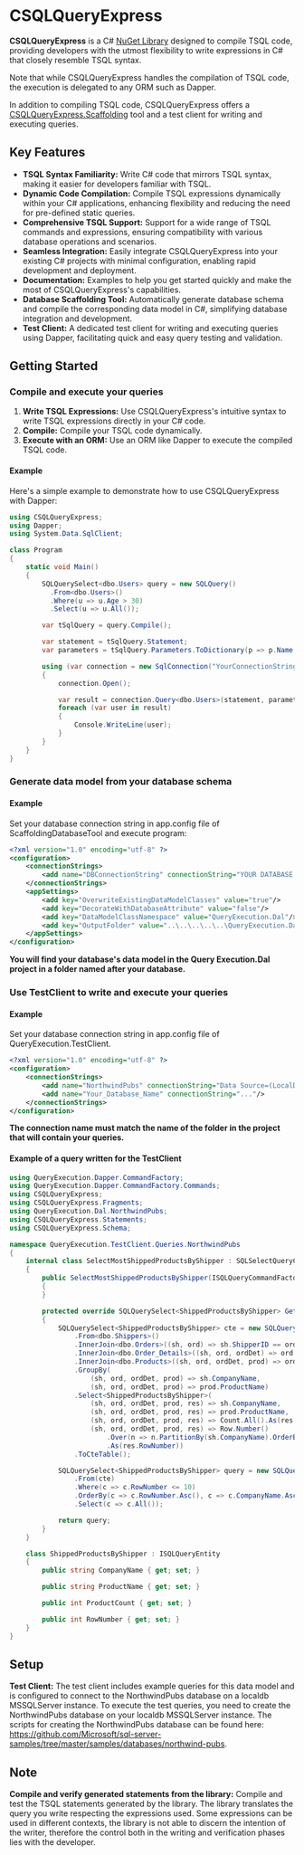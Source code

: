 # CSQLQueryExpress

**CSQLQueryExpress** is a C# [NuGet Library](https://www.nuget.org/packages/CSQLQueryExpress) designed to compile TSQL code, providing developers with the utmost flexibility to write expressions in C# that closely resemble TSQL syntax.  

Note that while CSQLQueryExpress handles the compilation of TSQL code, the execution is delegated to any ORM such as Dapper.

In addition to compiling TSQL code, CSQLQueryExpress offers a [CSQLQueryExpress.Scaffolding](https://www.nuget.org/packages/CSQLQueryExpress.Scaffolding) tool and a test client for writing and executing queries.

## Key Features

- **TSQL Syntax Familiarity:** Write C# code that mirrors TSQL syntax, making it easier for developers familiar with TSQL.
- **Dynamic Code Compilation:** Compile TSQL expressions dynamically within your C# applications, enhancing flexibility and reducing the need for pre-defined static queries.
- **Comprehensive TSQL Support:** Support for a wide range of TSQL commands and expressions, ensuring compatibility with various database operations and scenarios.
- **Seamless Integration:** Easily integrate CSQLQueryExpress into your existing C# projects with minimal configuration, enabling rapid development and deployment.
- **Documentation:** Examples to help you get started quickly and make the most of CSQLQueryExpress's capabilities.
- **Database Scaffolding Tool:** Automatically generate database schema and compile the corresponding data model in C#, simplifying database integration and development.
- **Test Client:** A dedicated test client for writing and executing queries using Dapper, facilitating quick and easy query testing and validation.

## Getting Started

### Compile and execute your queries

1. **Write TSQL Expressions:** Use CSQLQueryExpress's intuitive syntax to write TSQL expressions directly in your C# code.
2. **Compile:** Compile your TSQL code dynamically.
3. **Execute with an ORM:** Use an ORM like Dapper to execute the compiled TSQL code.

#### Example

Here's a simple example to demonstrate how to use CSQLQueryExpress with Dapper:

```csharp
using CSQLQueryExpress;
using Dapper;
using System.Data.SqlClient;

class Program
{
    static void Main()
    {
        SQLQuerySelect<dbo.Users> query = new SQLQuery()
          .From<dbo.Users>()
          .Where(u => u.Age > 30)
          .Select(u => u.All());

        var tSqlQuery = query.Compile();

        var statement = tSqlQuery.Statement;
        var parameters = tSqlQuery.Parameters.ToDictionary(p => p.Name, p => p.Value);

        using (var connection = new SqlConnection("YourConnectionString"))
        {
            connection.Open();

            var result = connection.Query<dbo.Users>(statement, parameters);
            foreach (var user in result)
            {
                Console.WriteLine(user);
            }
        }
    }
}
```

### Generate data model from your database schema

#### Example

Set your database connection string in app.config file of ScaffoldingDatabaseTool and execute program:

```xml
<?xml version="1.0" encoding="utf-8" ?>
<configuration>
	<connectionStrings>
		<add name="DBConnectionString" connectionString="YOUR DATABASE CONNECTION STRING" />
	</connectionStrings>
	<appSettings>
		<add key="OverwriteExistingDataModelClasses" value="true"/>
		<add key="DecorateWithDatabaseAttribute" value="false"/>
		<add key="DataModelClassNamespace" value="QueryExecution.Dal"/>
		<add key="OutputFolder" value="..\..\..\..\..\QueryExecution.Dal\Dal"/>
	</appSettings>
</configuration>
```
**You will find your database's data model in the Query Execution.Dal project in a folder named after your database.**
   
### Use TestClient to write and execute your queries

#### Example

Set your database connection string in app.config file of QueryExecution.TestClient.  

```xml
<?xml version="1.0" encoding="utf-8" ?>
<configuration>
	<connectionStrings>
		<add name="NorthwindPubs" connectionString="Data Source=(LocalDb)\MSSQLLocalDB;Initial Catalog=NorthwindPubs;Integrated Security=SSPI;" />
		<add name="Your_Database_Name" connectionString="..."/>
	</connectionStrings>
</configuration>
```
**The connection name must match the name of the folder in the project that will contain your queries.**

#### Example of a query written for the TestClient  

```csharp
using QueryExecution.Dapper.CommandFactory;
using QueryExecution.Dapper.CommandFactory.Commands;
using CSQLQueryExpress;
using CSQLQueryExpress.Fragments;
using QueryExecution.Dal.NorthwindPubs;
using CSQLQueryExpress.Statements;
using CSQLQueryExpress.Schema;

namespace QueryExecution.TestClient.Queries.NorthwindPubs
{
    internal class SelectMostShippedProductsByShipper : SQLSelectQueryCommand<ShippedProductsByShipper>
    {
        public SelectMostShippedProductsByShipper(ISQLQueryCommandFactory commandFactory) : base(commandFactory)
        {
        }

        protected override SQLQuerySelect<ShippedProductsByShipper> GetQuerySelect()
        {
            SQLQuerySelect<ShippedProductsByShipper> cte = new SQLQuery()
                .From<dbo.Shippers>()
                .InnerJoin<dbo.Orders>((sh, ord) => sh.ShipperID == ord.ShipVia)
                .InnerJoin<dbo.Order_Details>((sh, ord, ordDet) => ord.OrderID == ordDet.OrderID)
                .InnerJoin<dbo.Products>((sh, ord, ordDet, prod) => ordDet.ProductID == prod.ProductID)
                .GroupBy(
                    (sh, ord, ordDet, prod) => sh.CompanyName,
                    (sh, ord, ordDet, prod) => prod.ProductName)
                .Select<ShippedProductsByShipper>(
                    (sh, ord, ordDet, prod, res) => sh.CompanyName,
                    (sh, ord, ordDet, prod, res) => prod.ProductName,
                    (sh, ord, ordDet, prod, res) => Count.All().As(res.ProductCount),
                    (sh, ord, ordDet, prod, res) => Row.Number()
                        .Over(n => n.PartitionBy(sh.CompanyName).OrderBy(Count.All().Desc()))
                        .As(res.RowNumber))
                .ToCteTable();

            SQLQuerySelect<ShippedProductsByShipper> query = new SQLQuery()
                .From(cte)
                .Where(c => c.RowNumber <= 10)
                .OrderBy(c => c.RowNumber.Asc(), c => c.CompanyName.Asc())
                .Select(c => c.All());

            return query;
        }
    }

    class ShippedProductsByShipper : ISQLQueryEntity
    {
        public string CompanyName { get; set; }

        public string ProductName { get; set; }

        public int ProductCount { get; set; }

        public int RowNumber { get; set; }
    }
}
```

## Setup

**Test Client:** The test client includes example queries for this data model and is configured to connect to the NorthwindPubs database on a localdb MSSQLServer instance. To execute the test queries, you need to create the NorthwindPubs database on your localdb MSSQLServer instance. 
  The scripts for creating the NorthwindPubs database can be found here:  
  https://github.com/Microsoft/sql-server-samples/tree/master/samples/databases/northwind-pubs.

## Note

**Compile and verify generated statements from the library:** Compile and test the TSQL statements generated by the library. The library translates the query you write respecting the expressions used. Some expressions can be used in different contexts, the library is not able to discern the intention of the writer, therefore the control both in the writing and verification phases lies with the developer.
